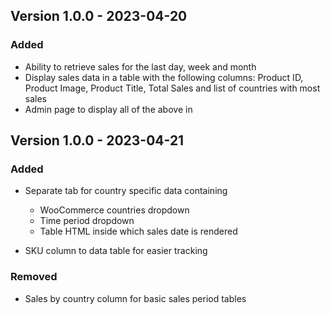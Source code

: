 ## Version 1.0.0 - 2023-04-20

### Added
- Ability to retrieve sales for the last day, week and month
- Display sales data in a table with the following columns: Product ID, Product Image, Product Title, Total Sales and list of countries with most sales
- Admin page to display all of the above in

## Version 1.0.0 - 2023-04-21

### Added
- Separate tab for country specific data containing
    - WooCommerce countries dropdown
    - Time period dropdown
    - Table HTML inside which sales date is rendered

- SKU column to data table for easier tracking

### Removed
- Sales by country column for basic sales period tables